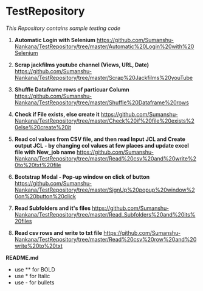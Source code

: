 # TestRepository
*This Repository contains sample testing code*

1) **Automatic Login with Selenium**
   https://github.com/Sumanshu-Nankana/TestRepository/tree/master/Automatic%20Login%20with%20Selenium
   
2) **Scrap jackfilms youtube channel (Views, URL, Date)**
   https://github.com/Sumanshu-Nankana/TestRepository/tree/master/Scrap%20Jackfilms%20youTube
   
3) **Shuffle Dataframe rows of particuar Column**
   https://github.com/Sumanshu-Nankana/TestRepository/tree/master/Shuffle%20Dataframe%20rows

4) **Check if File exists, else create it**
   https://github.com/Sumanshu-Nankana/TestRepository/tree/master/Check%20if%20file%20exists%20else%20create%20it
 
5) **Read col values from CSV file, and then read Input JCL and Create output JCL - by changing col values at few places and update excel file with New_job name**
   https://github.com/Sumanshu-Nankana/TestRepository/tree/master/Read%20csv%20and%20write%20to%20txt%20file
   
6) **Bootstrap Modal - Pop-up window on click of button**
https://github.com/Sumanshu-Nankana/TestRepository/tree/master/SignUp%20popup%20window%20on%20button%20click

7) **Read Subfolders and it's files**
https://github.com/Sumanshu-Nankana/TestRepository/tree/master/Read_Subfolders%20and%20its%20files

8) **Read csv rows and write to txt file**
https://github.com/Sumanshu-Nankana/TestRepository/tree/master/Read%20csv%20row%20and%20write%20to%20txt
   
   
   
 **README.md**
 
 - use **  for BOLD
 - use * for Italic
 - use - for bullets
